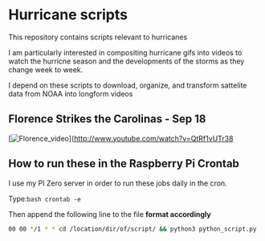 # Hurricane scripts

This repository contains scripts relevant to hurricanes

I am particularly interested in compositing hurricane gifs into videos to watch the hurricne season and the developments of the storms as they change week to week. 

I depend on these scripts to download, organize, and transform sattelite data from NOAA into longform videos

## Florence Strikes the Carolinas - Sep 18
[![Florence_video](https://img.youtube.com/vi/QtRf1vUTr38/0.jpg)](http://www.youtube.com/watch?v=QtRf1vUTr38

## How to run these in the Raspberry Pi Crontab

I use my PI Zero server in order to run these jobs daily in the cron.

Type:```bash crontab -e ```

Then append the following line to the file **format accordingly**

```bash
00 00 */1 * * cd /location/dir/of/script/ && python3 python_script.py
```


